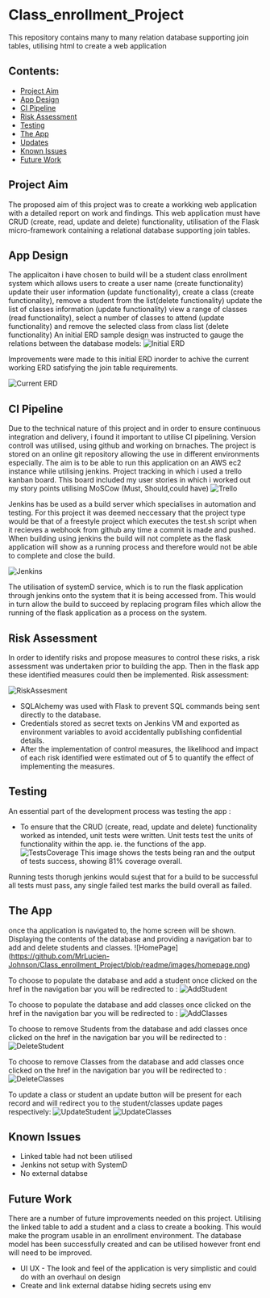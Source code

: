 # Class_enrollment_Project
This repository contains many to many relation database supporting join tables, utilising html to create a web application

## Contents:
* [Project Aim](#Project-Aim)  
* [App Design](#App-Design)
* [CI Pipeline](#CI-Pipeline)  
* [Risk Assessment](#Risk-Assessment)
* [Testing](#Testing)
* [The App](#The-App)
* [Updates](#Updates)
* [Known Issues](#Known-Issues)
* [Future Work](#Future-Work)

## Project Aim 
The proposed aim of this project was to create a workking web application with a detailed report on work and findings.
This web application must have CRUD (create, read, update and delete) functionality, utilisation of the Flask micro-framework containing a relational database supporting join tables. 

## App Design
The applicaiton i have chosen to build will be a student class enrollment system which allows users to create a user name (create functionality) update their user information (update functionality), create a class (create functionality), remove a student from the list(delete functionality) update the list of classes information (update functionality) view a range of classes (read functionality), select a number of classes to attend (update functionality) and remove the selected class from class list (delete functionality)
An initial ERD sample design was instructed to gauge the relations between the database models:
![Initial ERD](https://github.com/MrLucien-Johnson/Class_enrollment_Project/blob/readme/images/early_erd.png)

Improvements were made to this initial ERD inorder to achive the current working ERD satisfying the join table requirements.

![Current ERD](https://github.com/MrLucien-Johnson/Class_enrollment_Project/blob/readme/images/currentERD.png)

## CI Pipeline 
Due to the technical nature of this project and in order to ensure continuous integration and delivery, i found it important to utilise CI pipelining.
Version controll was utilised, using github and working on brnaches. The project is stored on an online git repository allowing the use in different environments especially. The aim is to be able to run this application on an AWS ec2 instance while utilising jenkins. Project tracking in which i used a trello kanban board. This board included my user stories in which i worked out my story points utilising MoSCow (Must, Should,could have)
![Trello](https://github.com/MrLucien-Johnson/Class_enrollment_Project/blob/readme/images/trello.png)

Jenkins has be used as a build server which specialises in automation and testing. For this project it was deemed neccessary that the project type would be that of a freestyle project which executes the test.sh script when it recieves a webhook from github any time a commit is made and pushed. When building using jenkins the build will not complete as the flask application will show as a running process and therefore would not be able to complete and close the build.

![Jenkins](https://github.com/MrLucien-Johnson/Class_enrollment_Project/blob/readme/images/CI-with-Jenkins-Git.png)

The utilisation of systemD service, which is to run the flask application through jenkins onto the system that it is being accessed from. This would in turn allow the build to succeed by replacing program files which allow the running of the flask application as a process on the system. 

## Risk Assessment
In order to identify risks and propose measures to control these risks, a risk assessment was undertaken prior to building the app. Then in the flask app these identified measures could then be implemented. 
Risk assessment: 

![RiskAssesment](https://github.com/MrLucien-Johnson/Class_enrollment_Project/blob/readme/images/riskassesment.png)

* SQLAlchemy was used with Flask to prevent SQL commands being sent directly to the database.
* Credentials stored as secret texts on Jenkins VM and exported as environment variables to avoid accidentally publishing confidential details.
*  After the implementation of control measures, the likelihood and impact of each risk identified were estimated out of 5 to quantify the effect of implementing the measures.

## Testing
An essential part of the development process was testing the app :  
* To ensure that the CRUD (create, read, update and delete) functionality worked as intended, unit tests were written. Unit tests test the units of functionality within the app. ie. the functions of the app.
![TestsCoverage](https://github.com/MrLucien-Johnson/Class_enrollment_Project/blob/readme/images/TestsCoverage.png)
This image shows the tests being ran and the output of tests success, showing 81% coverage overall. 

Running tests thorugh jenkins would sujest that for a build to be successful all tests must pass, any single failed test marks the build overall as failed.


## The App
once tha application is navigated to, the home screen will be shown. Displaying the contents of the database and providing a navigation bar to add and delete students and classes.
![HomePage] (https://github.com/MrLucien-Johnson/Class_enrollment_Project/blob/readme/images/homepage.png)

To choose to populate the database and add a student once clicked on the href in the navigation bar you will be redirected to :
![AddStudent](https://github.com/MrLucien-Johnson/Class_enrollment_Project/blob/readme/images/addstudent.png)

To choose to populate the database and add classes once clicked on the href in the navigation bar you will be redirected to :
![AddClasses](https://github.com/MrLucien-Johnson/Class_enrollment_Project/blob/readme/images/addclasses.png)

To choose to remove Students from the database and add classes once clicked on the href in the navigation bar you will be redirected to :
![DeleteStudent](https://github.com/MrLucien-Johnson/Class_enrollment_Project/blob/readme/images/deletestudent.png)

To choose to remove Classes from the database and add classes once clicked on the href in the navigation bar you will be redirected to :
![DeleteClasses](https://github.com/MrLucien-Johnson/Class_enrollment_Project/blob/readme/images/deleteclasses.png)

To update a class or student an update button will be present for each record and will redirect you to the student/classes update pages respectively:
![UpdateStudent](https://github.com/MrLucien-Johnson/Class_enrollment_Project/blob/readme/images/updatestudent.png)
![UpdateClasses](https://github.com/MrLucien-Johnson/Class_enrollment_Project/blob/readme/images/updateclasses.png)

## Known Issues
* Linked table had not been utilised 
* Jenkins not setup with SystemD
* No external databse

## Future Work
There are a number of future improvements needed on this project.
Utilising the linked table to add a student and a class to create a booking. This would make the program usable in an enrollment environment. The database model has been successfully created and can be utilised however front end will need to be improved.

* UI UX - The look and feel of the application is very simplistic and could do with an overhaul on design
* Create and link external databse hiding secrets using env
